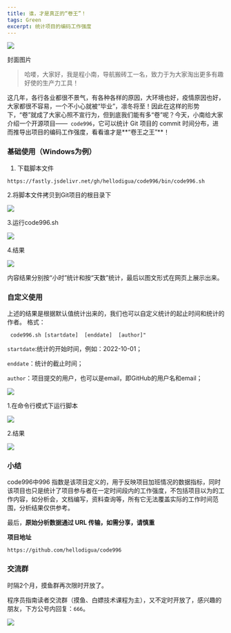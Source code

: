 ```yaml
---
title: 谁，才是真正的“卷王”！
tags: Green
excerpt: 统计项目的编码工作强度
---
```


![](https://navtool.gitee.io/blog/assets/imgs/20221027/000.jpg)


封面图片


> 哈喽，大家好，我是程小南，导航搬砖工一名，致力于为大家淘出更多有趣好使的生产力工具！

这几年，各行各业都很不景气，有各种各样的原因，大环境也好，疫情原因也好，大家都很不容易，一个不小心就被“毕业”，凛冬将至！因此在这样的形势下，“卷”就成了大家心照不宣行为，但到底我们能有多“卷”呢？今天，小南给大家介绍一个开源项目——` code996`，它可以统计 Git 项目的 commit 时间分布，进而推导出项目的编码工作强度，看看谁才是**“卷王之王”**！

### 基础使用（Windows为例）

1. 下载脚本文件

```
https://fastly.jsdelivr.net/gh/hellodigua/code996/bin/code996.sh
```

2.将脚本文件拷贝到Git项目的根目录下

![](https://navtool.gitee.io/blog/assets/imgs/20221027/001.jpg)

3.运行code996.sh

![](https://navtool.gitee.io/blog/assets/imgs/20221027/002.jpg)

4.结果

![](https://navtool.gitee.io/blog/assets/imgs/20221027/003.jpg)

内容结果分别按“小时”统计和按“天数”统计，最后以图文形式在网页上展示出来。

### 自定义使用
上述的结果是根据默认值统计出来的，我们也可以自定义统计的起止时间和统计的作者。
格式：

```
 code996.sh [startdate]  [enddate]  [author]"
```
`startdate`:统计的开始时间，例如：2022-10-01；

`enddate`：统计的截止时间；

`author`：项目提交的用户，也可以是email，即GitHub的用户名和email；

![](https://navtool.gitee.io/blog/assets/imgs/20221027/004.jpg)

1.在命令行模式下运行脚本

![](https://navtool.gitee.io/blog/assets/imgs/20221027/005.jpg)

2.结果

![](https://navtool.gitee.io/blog/assets/imgs/20221027/006.jpg)

### 小结

code996中996 指数是该项目定义的，用于反映项目加班情况的数据指标，同时该项目也只是统计了项目参与者在一定时间段内的工作强度，不包括项目以为的工作内容，如分析会，文档编写，资料查询等，所有它无法覆盖实际的工作时间范围，分析结果仅供参考。

最后，**原始分析数据通过 URL 传输，如需分享，请慎重**


**项目地址**

```
https://github.com/hellodigua/code996
```


### 交流群

时隔2个月，摸鱼群再次限时开放了。

程序员指南读者交流群（摸鱼、白嫖技术课程为主），又不定时开放了，感兴趣的朋友，下方公号内回复：`666`。

![](https://navtool.gitee.io/blog/assets/imgs/20221027/111.jpg)
